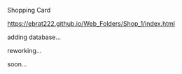 Shopping Card

https://ebrat222.github.io/Web_Folders/Shop_1/index.html


adding database...

reworking...

soon...
